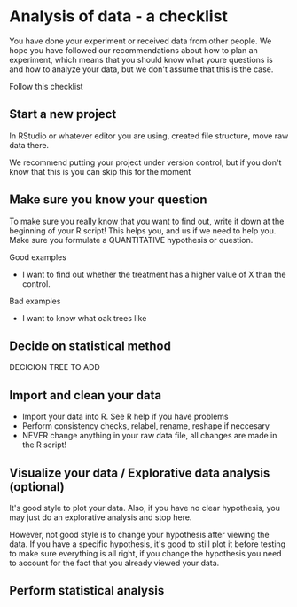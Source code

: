 Analysis of data - a checklist
===

You have done your experiment or received data from other people. We hope you have followed our recommendations about how to plan an experiment, which means that you should know what youre questions is and how to analyze your data, but we don't assume that this is the case. 

Follow this checklist

## Start a new project

In RStudio or whatever editor you are using, created file structure, move raw data there.

We recommend putting your project under version control, but if you don't know that this is you can skip this for the moment

## Make sure you know your question

To make sure you really know that you want to find out, write it down at the beginning of your R script! This helps you, and us if we need to help you. Make sure you formulate a QUANTITATIVE hypothesis or question.

Good examples

* I want to find out whether the treatment has a higher value of X than the control. 

Bad examples

* I want to know what oak trees like
 
## Decide on statistical method

DECICION TREE TO ADD


## Import and clean your data

* Import your data into R. See R help if you have problems
* Perform consistency checks, relabel, rename, reshape if neccesary
* NEVER change anything in your raw data file, all changes are made in the R script!

## Visualize your data / Explorative data analysis (optional)

It's good style to plot your data. Also, if you have no clear hypothesis, you may just do an explorative analysis and stop here. 

However, not good style is to change your hypothesis after viewing the data. If you have a specific hypothesis, it's good to still plot it before testing to make sure everything is all right, if you change the hypothesis you need to account for the fact that you already viewed your data. 

## Perform statistical analysis






